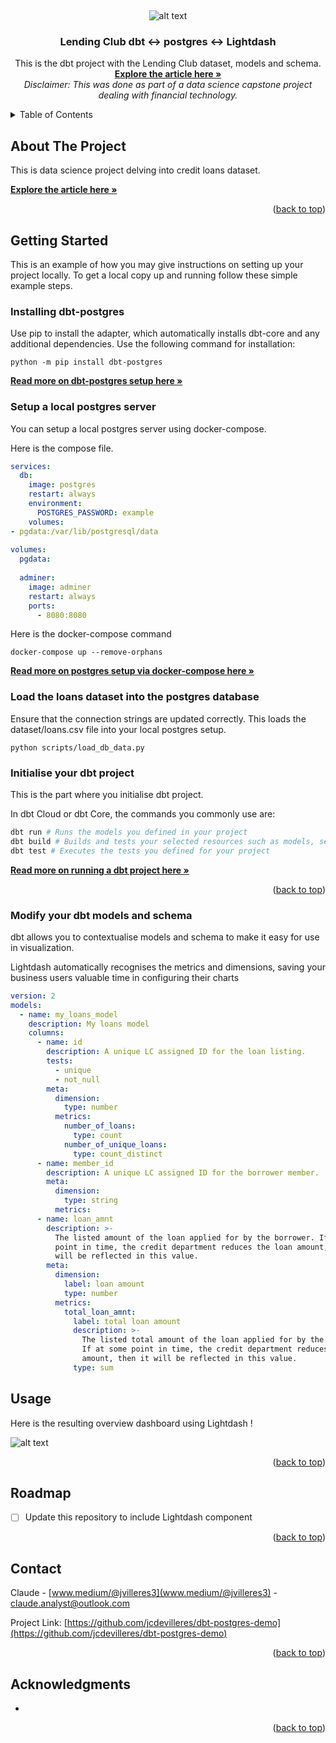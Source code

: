 <!-- Improved compatibility of back to top link: See: https://github.com/othneildrew/Best-README-Template/pull/73 -->
<a name="readme-top"></a>
<!--
*** Thanks for checking out the Best-README-Template. If you have a suggestion
*** that would make this better, please fork the repo and create a pull request
*** or simply open an issue with the tag "enhancement".
*** Don't forget to give the project a star!
*** Thanks again! Now go create something AMAZING! :D
-->


<br />
<div align="center">

![alt text](https://images.ctfassets.net/orqped9h4wgz/702AZCEQGGZEMOpl4ZuxPk/1191d60014a9cd07f94ec9721782e6e5/lendingclubLogo.svg)

<h3 align="center">Lending Club dbt <-> postgres <-> Lightdash </h3>

  <p align="center">
    This is the dbt project with the Lending Club dataset, models and schema.
    <br />
    <a href="https://medium.com/@jvilleres3/real-world-analytics-exploring-lending-club-loans-c84a84fe0379"><strong>Explore the article here »</strong></a>
    <br />
    <i>Disclaimer: This was done as part of a data science capstone project dealing with financial technology. </i>
    <br />

  </p>
</div>



<!-- TABLE OF CONTENTS -->
<details>
  <summary>Table of Contents</summary>
  <ol>
    <li>
      <a href="#about-the-project">About The Project</a>
    </li>
    <li>
      <a href="#getting-started">Getting Started</a>
      <ul>
        <li><a href="#installing-dbt-postgres">Installing dbt-postgres adapter</a></li>
        <li><a href="#setup-a-local-postgres-server">Setup a postgres server</a></li>
        <li><a href="#load-the-loans-dataset-into-the-postgres-database">Load loans data into postgres database</a></li>
        <li><a href="#initialise-your-dbt-project">Initialise your dbt project</a></li>
        <li><a href="#modify-your-dbt-models-and-schema">Modify your dbt models schema</a></li>
      </ul>
    </li>
    <li><a href="#usage">Usage</a></li>
    <li><a href="#contact">Contact</a></li>
    <li><a href="#acknowledgments">Acknowledgments</a></li>
  </ol>
</details>



<!-- ABOUT THE PROJECT -->
## About The Project

This is data science project delving into credit loans dataset. 

<a href="https://medium.com/@jvilleres3/real-world-analytics-exploring-lending-club-loans-c84a84fe0379"><strong>Explore the article here »</strong></a>


<p align="right">(<a href="#readme-top">back to top</a>)</p>



<!-- GETTING STARTED -->
## Getting Started

This is an example of how you may give instructions on setting up your project locally.
To get a local copy up and running follow these simple example steps.

### Installing dbt-postgres

Use pip to install the adapter, which automatically installs dbt-core and any additional dependencies. Use the following command for installation:

```
python -m pip install dbt-postgres
```
<a href="https://docs.getdbt.com/docs/core/connect-data-platform/postgres-setup"><strong>Read more on dbt-postgres setup here »</strong></a>

### Setup a local postgres server

You can setup a local postgres server using docker-compose.

Here is the compose file.

```yml
services:
  db:
    image: postgres
    restart: always
    environment:
      POSTGRES_PASSWORD: example
    volumes:
- pgdata:/var/lib/postgresql/data
 
volumes:
  pgdata:
 
  adminer:
    image: adminer
    restart: always
    ports:
      - 8080:8080
```

Here is the docker-compose command

```
docker-compose up --remove-orphans
```

<a href="https://www.docker.com/blog/how-to-use-the-postgres-docker-official-image/"><strong>Read more on postgres setup via docker-compose here »</strong></a>

### Load the loans dataset into the postgres database

Ensure that the connection strings are updated correctly. This loads the dataset/loans.csv file into your local postgres setup.

```
python scripts/load_db_data.py
```

### Initialise your dbt project

This is the part where you initialise dbt project. 

In dbt Cloud or dbt Core, the commands you commonly use are:

```bash
dbt run # Runs the models you defined in your project
dbt build # Builds and tests your selected resources such as models, seeds, snapshots, and tests
dbt test # Executes the tests you defined for your project
```

<a href="https://docs.getdbt.com/docs/running-a-dbt-project/run-your-dbt-projects"><strong>Read more on running a dbt project here »</strong></a>

<p align="right">(<a href="#readme-top">back to top</a>)</p>

### Modify your dbt models and schema

dbt allows you to contextualise models and schema to make it easy for use in visualization.

Lightdash automatically recognises the metrics and dimensions, saving your business users valuable time in configuring their charts

```yml
version: 2
models:
  - name: my_loans_model
    description: My loans model
    columns:
      - name: id
        description: A unique LC assigned ID for the loan listing.
        tests:
          - unique
          - not_null
        meta:
          dimension:
            type: number
          metrics:
            number_of_loans:
              type: count
            number_of_unique_loans:
              type: count_distinct
      - name: member_id
        description: A unique LC assigned ID for the borrower member.
        meta:
          dimension:
            type: string
          metrics:
      - name: loan_amnt
        description: >-
          The listed amount of the loan applied for by the borrower. If at some
          point in time, the credit department reduces the loan amount, then it
          will be reflected in this value.
        meta:
          dimension:
            label: loan amount
            type: number
          metrics:
            total_loan_amnt:
              label: total loan amount
              description: >-
                The listed total amount of the loan applied for by the borrower.
                If at some point in time, the credit department reduces the loan
                amount, then it will be reflected in this value.
              type: sum
```


<!-- USAGE EXAMPLES -->
## Usage

Here is the resulting overview dashboard using Lightdash !

![alt text](https://miro.medium.com/v2/resize:fit:786/format:webp/1*6LpOPgRQEfigf8pC7CpUBw.png)



<p align="right">(<a href="#readme-top">back to top</a>)</p>

<!-- ROADMAP -->
## Roadmap

- [ ] Update this repository to include Lightdash component

<p align="right">(<a href="#readme-top">back to top</a>)</p>


<!-- CONTACT -->
## Contact

Claude - [www.medium/@jvilleres3](www.medium/@jvilleres3) - claude.analyst@outlook.com

Project Link: [https://github.com/jcdevilleres/dbt-postgres-demo](https://github.com/jcdevilleres/dbt-postgres-demo)

<p align="right">(<a href="#readme-top">back to top</a>)</p>



<!-- ACKNOWLEDGMENTS -->
## Acknowledgments

* 


<p align="right">(<a href="#readme-top">back to top</a>)</p>

